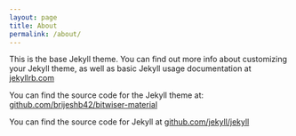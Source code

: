 ```yaml
---
layout: page
title: About
permalink: /about/
---
```


This is the base Jekyll theme. You can find out more info about customizing your Jekyll theme, as well as basic Jekyll usage documentation at [jekyllrb.com](http://jekyllrb.com/)

You can find the source code for the Jekyll theme at: [github.com/brijeshb42/bitwiser-material](github.com/brijeshb42/bitwiser-material)

You can find the source code for Jekyll at [github.com/jekyll/jekyll](https://github.com/jekyll/jekyll)